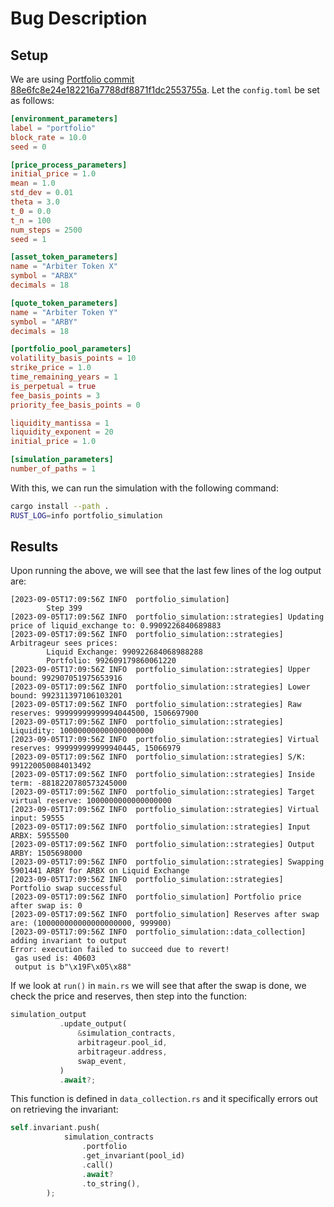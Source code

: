 # Bug Description


## Setup

We are using [Portfolio commit 88e6fc8e24e182216a7788df8871f1dc2553755a](https://github.com/primitivefinance/portfolio/commit/88e6fc8e24e182216a7788df8871f1dc2553755a).
Let the `config.toml` be set as follows:
```toml
[environment_parameters]
label = "portfolio" 
block_rate = 10.0
seed = 0

[price_process_parameters]
initial_price = 1.0
mean = 1.0
std_dev = 0.01
theta = 3.0
t_0 = 0.0
t_n = 100
num_steps = 2500
seed = 1

[asset_token_parameters]
name = "Arbiter Token X"
symbol = "ARBX"
decimals = 18

[quote_token_parameters]
name = "Arbiter Token Y"
symbol = "ARBY"
decimals = 18

[portfolio_pool_parameters]
volatility_basis_points = 10
strike_price = 1.0
time_remaining_years = 1
is_perpetual = true
fee_basis_points = 3
priority_fee_basis_points = 0

liquidity_mantissa = 1
liquidity_exponent = 20
initial_price = 1.0

[simulation_parameters]
number_of_paths = 1
```

With this, we can run the simulation with the following command:
```bash
cargo install --path .
RUST_LOG=info portfolio_simulation
```

## Results

Upon running the above, we will see that the last few lines of the log output are:
```
[2023-09-05T17:09:56Z INFO  portfolio_simulation] 
        Step 399
[2023-09-05T17:09:56Z INFO  portfolio_simulation::strategies] Updating price of liquid_exchange to: 0.9909226840689883
[2023-09-05T17:09:56Z INFO  portfolio_simulation::strategies] Arbitrageur sees prices:
        Liquid Exchange: 990922684068988288
        Portfolio: 992609179860061220
[2023-09-05T17:09:56Z INFO  portfolio_simulation::strategies] Upper bound: 992907051975653916
[2023-09-05T17:09:56Z INFO  portfolio_simulation::strategies] Lower bound: 992311397106103201
[2023-09-05T17:09:56Z INFO  portfolio_simulation::strategies] Raw reserves: 99999999999994044500, 1506697900
[2023-09-05T17:09:56Z INFO  portfolio_simulation::strategies] Liquidity: 100000000000000000000
[2023-09-05T17:09:56Z INFO  portfolio_simulation::strategies] Virtual reserves: 999999999999940445, 15066979
[2023-09-05T17:09:56Z INFO  portfolio_simulation::strategies] S/K: 991220050084013492
[2023-09-05T17:09:56Z INFO  portfolio_simulation::strategies] Inside term: -8818220780573245000
[2023-09-05T17:09:56Z INFO  portfolio_simulation::strategies] Target virtual reserve: 1000000000000000000
[2023-09-05T17:09:56Z INFO  portfolio_simulation::strategies] Virtual input: 59555
[2023-09-05T17:09:56Z INFO  portfolio_simulation::strategies] Input ARBX: 5955500
[2023-09-05T17:09:56Z INFO  portfolio_simulation::strategies] Output ARBY: 1505698000
[2023-09-05T17:09:56Z INFO  portfolio_simulation::strategies] Swapping 5901441 ARBY for ARBX on Liquid Exchange
[2023-09-05T17:09:56Z INFO  portfolio_simulation::strategies] Portfolio swap successful
[2023-09-05T17:09:56Z INFO  portfolio_simulation] Portfolio price after swap is: 0
[2023-09-05T17:09:56Z INFO  portfolio_simulation] Reserves after swap are: (100000000000000000000, 999900)
[2023-09-05T17:09:56Z INFO  portfolio_simulation::data_collection] adding invariant to output
Error: execution failed to succeed due to revert!
 gas used is: 40603
 output is b"\x19F\x05\x88"
 ```

 If we look at `run()` in `main.rs` we will see that after the swap is done, we check the price and reserves, then step into the function:
 ```rust
 simulation_output
            .update_output(
                &simulation_contracts,
                arbitrageur.pool_id,
                arbitrageur.address,
                swap_event,
            )
            .await?;
```

This function is defined in `data_collection.rs` and it specifically errors out on retrieving the invariant:
```rust
self.invariant.push(
            simulation_contracts
                .portfolio
                .get_invariant(pool_id)
                .call()
                .await?
                .to_string(),
        );
```
